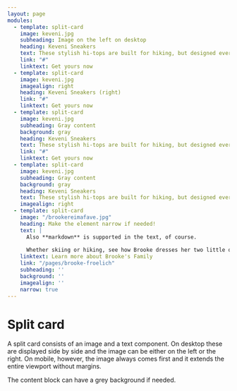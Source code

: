 ```yaml
---
layout: page
modules:
  - template: split-card
    image: keveni.jpg
    subheading: Image on the left on desktop
    heading: Keveni Sneakers
    text: These stylish hi-tops are built for hiking, but designed every day use. And for the month of May, if you buy a pair of Keveni shoes, you can pick a pair of casual pants for free. The discount will be automatically taken.
    link: "#"
    linktext: Get yours now
  - template: split-card
    image: keveni.jpg
    imagealign: right
    heading: Keveni Sneakers (right)
    link: "#"
    linktext: Get yours now
  - template: split-card
    image: keveni.jpg
    subheading: Gray content
    background: gray
    heading: Keveni Sneakers
    text: These stylish hi-tops are built for hiking, but designed every day use. And for the month of May, if you buy a pair of Keveni shoes, you can pick a pair of casual pants for free. The discount will be automatically taken.
    link: "#"
    linktext: Get yours now
  - template: split-card
    image: keveni.jpg
    subheading: Gray content
    background: gray
    heading: Keveni Sneakers
    text: These stylish hi-tops are built for hiking, but designed every day use. And for the month of May, if you buy a pair of Keveni shoes, you can pick a pair of casual pants for free. The discount will be automatically taken.
    imagealign: right
  - template: split-card
    image: "/brookereimafave.jpg"
    heading: Make the element narrow if needed!
    text: |
      Also **markdown** is supported in the text, of course.
      
      Whether skiing or hiking, see how Brooke dresses her two little ones in Reima gear to make sure they get the best out of every outdoor experience.
    linktext: Learn more about Brooke's Family
    link: "/pages/brooke-froelich"
    subheading: ''
    background: ''
    imagealign: ''
    narrow: true
---
```


# Split card

A split card consists of an image and a text component. On desktop these are displayed side by side and the image can be either on the left or the right. On mobile, however, the image always comes first and it extends the entire viewport without margins.

The content block can have a grey background if needed.